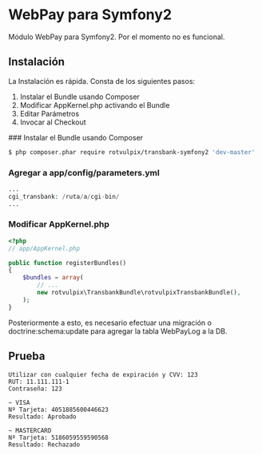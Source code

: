 WebPay para Symfony2
==================

Módulo WebPay para Symfony2. Por el momento no es funcional.

Instalación
--------------

La Instalación es rápida. Consta de los siguientes pasos:

1. Instalar el Bundle usando Composer
2. Modificar AppKernel.php activando el Bundle
3. Editar Parámetros
4. Invocar al Checkout

### Instalar el Bundle usando Composer

``` bash
$ php composer.phar require rotvulpix/transbank-symfony2 'dev-master'
```

### Agregar a app/config/parameters.yml

``` php
...
cgi_transbank: /ruta/a/cgi-bin/
...
```



### Modificar AppKernel.php

``` php
<?php
// app/AppKernel.php

public function registerBundles()
{
    $bundles = array(
        // ...
        new rotvulpix\TransbankBundle\rotvulpixTransbankBundle(),
    );
}
```

Posteriormente a esto, es necesario efectuar una migración o doctrine:schema:update para agregar la tabla WebPayLog a la DB. 

Prueba
--------------
```
Utilizar con cualquier fecha de expiración y CVV: 123
RUT: 11.111.111-1
Contraseña: 123

~ VISA
Nº Tarjeta: 4051885600446623
Resultado: Aprobado

~ MASTERCARD
Nº Tarjeta:￼5186059559590568
Resultado: Rechazado
```
